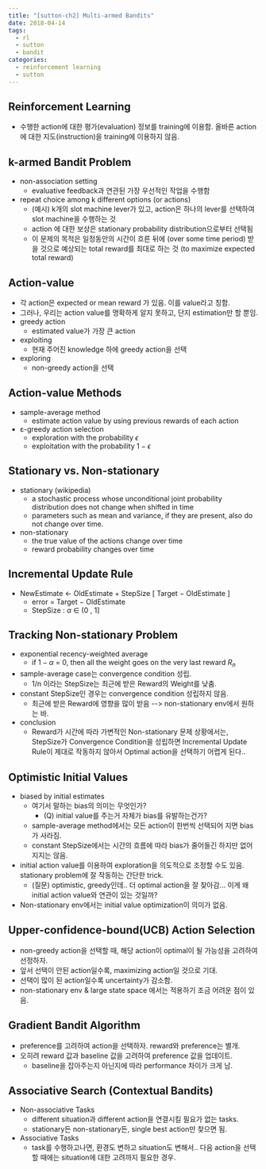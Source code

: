 ```yaml
---
title: "[sutton-ch2] Multi-armed Bandits"
date: 2018-04-14
tags: 
  - rl
  - sutton
  - bandit
categories: 
  - reinforcement learning
  - sutton
---
```


## Reinforcement Learning 
  * 수행한 action에 대한 평가(evaluation) 정보를 training에 이용함. 올바른 action에 대한 지도(instruction)을 training에 이용하지 않음.

## k-armed Bandit Problem 
  * non-association setting
    * evaluative feedback과 연관된 가장 우선적인 작업을 수행함
  * repeat choice among k different options (or actions)
    * (예시) k개의 slot machine lever가 있고, action은 하나의 lever를 선택하여 slot machine을 수행하는 것
    * action 에 대한 보상은 stationary probability distribution으로부터 선택됨
    * 이 문제의 목적은 일정동안의 시간이 흐른 뒤에 (over some time period) 받을 것으로 예상되는 total reward를 최대로 하는 것 (to maximize expected total reward)

## Action-value
  * 각 action은 expected or mean reward 가 있음. 이를 value라고 칭함. 
  * 그러나, 우리는 action value를 명확하게 알지 못하고, 단지 estimation만 할 뿐임.
  * greedy action
    * estimated value가 가장 큰 action
  * exploiting
    * 현재 주어진 knowledge 하에 greedy action을 선택
  * exploring
    * non-greedy action을 선택

## Action-value Methods
  * sample-average method
    * estimate action value by using previous rewards of each action
  * ε-greedy action selection
    * exploration with the probability $\epsilon$
    * exploitation with the probability $1- \epsilon$

## Stationary vs. Non-stationary
  * stationary (wikipedia)
    * a stochastic process whose unconditional joint probability distribution does not change when shifted in time
    * parameters such as mean and variance, if they are present, also do not change over time.
  * non-stationary
    * the true value of the actions change over time
    * reward probability changes over time

## Incremental Update Rule
  * NewEstimate ← OldEstimate + StepSize [ Target − OldEstimate ]
    * error = Target − OldEstimate
    * StepSize : $\alpha$ ∈ (0 , 1]

## Tracking Non-stationary Problem
  * exponential recency-weighted average
    * if $1 - \alpha$ = 0, then all the weight goes on the very last reward $R_n$
  * sample-average case는 convergence condition 성립.
    * 1/n 이라는 StepSize는 최근에 받은 Reward의 Weight를 낮춤.
  * constant StepSize인 경우는 convergence condition 성립하지 않음.
    * 최근에 받은 Reward에 영향을 많이 받음 --> non-stationary env에서 원하는 바. 
  * conclusion
    * Reward가 시간에 따라 가변적인 Non-stationary 문제 상황에서는, StepSize가 Convergence Condition을 성립하면 Incremental Update Rule이 제대로 작동하지 않아서 Optimal action을 선택하기 어렵게 된다.. 

## Optimistic Initial Values
  * biased by initial estimates
    * 여기서 말하는 bias의 의미는 무엇인가? 
      * (Q) initial value를 주는거 자체가 bias를 유발하는건가? 
    * sample-average method에서는 모든 action이 한번씩 선택되어 지면 bias가 사라짐.
    * constant StepSize에서는 시간의 흐름에 따라 bias가 줄어들긴 하지만 없어지지는 않음.
  * initial action value를 이용하여 exploration을 의도적으로 조정할 수도 있음. stationary problem에 잘 작동하는 간단한 trick.
    * (질문) optimistic, greedy인데.. 더 optimal action을 잘 찾아감... 이게 왜 initial action value와 연관이 있는 것일까?
  * Non-stationary env에서는 initial value optimization이 의미가 없음.

## Upper-confidence-bound(UCB) Action Selection
  * non-greedy action을 선택할 때, 해당 action이 optimal이 될 가능성을 고려하여 선정하자. 
  * 앞서 선택이 안된 action일수록, maximizing action일 것으로 기대.
  * 선택이 많이 된 action일수록 uncertainty가 감소함.
  * non-stationary env & large state space 에서는 적용하기 조금 어려운 점이 있음.

## Gradient Bandit Algorithm
  * preference를 고려하여 action을 선택하자. reward와 preference는 별개.
  * 오히려 reward 값과 baseline 값을 고려하여 preference 값을 업데이트.
    * baseline을 잡아주는지 아닌지에 따라 performance 차이가 크게 남.

## Associative Search (Contextual Bandits)
  * Non-associative Tasks
    * different situation과 different action을 연결시킬 필요가 없는 tasks.
    * stationary든 non-stationary든, single best action만 찾으면 됨.
  * Associative Tasks
    * task를 수행하고나면, 환경도 변하고 situation도 변해서.. 다음 action을 선택할 때에는 situation에 대한 고려까지 필요한 경우.
